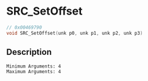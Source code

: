 # SRC_SetOffset
```c
// 0x00469790
void SRC_SetOffset(unk p0, unk p1, unk p2, unk p3)
```
## Description
```
Minimum Arguments: 4
Maximum Arguments: 4
```
